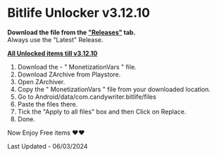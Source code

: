 # Bitlife Unlocker v3.12.10

**Download the file from the ["Releases"](https://github.com/zeropse/bitlife-unlocker/releases/tag/3.12.10) tab.** <br >Always use the "Latest" Release.

**<ins>All Unlocked items till v3.12.10</ins>**

1. Download the - " MonetizationVars " file.
2. Download ZArchive from Playstore.
3. Open ZArchiver.
4. Copy the " MonetizationVars " file from your downloaded location.
5. Go to Android/data/com.candywriter.bitlife/files
6. Paste the files there.
7. Tick the "Apply to all files" box and then Click on Replace.
8. Done.

Now Enjoy Free items ❤️❤️

Last Updated - 06/03/2024